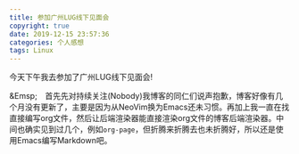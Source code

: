 ```yaml
---
title: 参加广州LUG线下见面会
copyright: true
date: 2019-12-15 23:57:36
categories: 个人感想
tags: Linux
---
```


今天下午我去参加了广州LUG线下见面会!

<!--more-->

&Emsp;&emsp;首先先对持续关注(Nobody)我博客的同仁们说声抱歉，博客好像有几个月没有更新了，主要是因为从NeoVim换为Emacs还未习惯。再加上我一直在找直接编写org文件，然后让后端渲染器能直接渲染org文件的博客后端渲染器。中间也确实见到过几个，例如`org-page`，但折腾来折腾去也未折腾好，所以还是使用Emacs编写Markdown吧。

